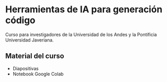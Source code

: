 # Herramientas de IA para generación código
Curso para investigadores de la Universidad de los Andes y la Pontificia Universidad Javeriana.

## Material del curso
- Diapositivas
- Notebook Google Colab
